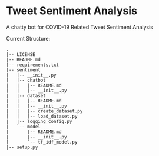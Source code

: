 # Tweet Sentiment Analysis

A chatty bot for COVID-19 Related Tweet Sentiment Analysis

Current Structure:
```shell
.
|-- LICENSE
|-- README.md
|-- requirements.txt
|-- sentiment
|   |-- __init__.py
|   |-- chatbot
|   |   |-- README.md
|   |   |-- __init__.py
|   |-- dataset
|   |   |-- README.md
|   |   |-- __init__.py
|   |   |-- create_dataset.py
|   |   |-- load_dataset.py
|   |-- logging_config.py
|   `-- model
|       |-- README.md
|       |-- __init__.py
|       `-- tf_idf_model.py
|-- setup.py
```